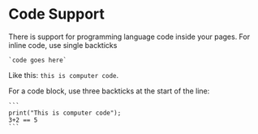 # Code Support

There is support for programming language code inside your pages. For inline code, use single backticks

```
`code goes here`
```

Like this: `this is computer code`.

For a code block, use three backticks at the start of the line:

````
```
print("This is computer code");
3+2 == 5
```
````